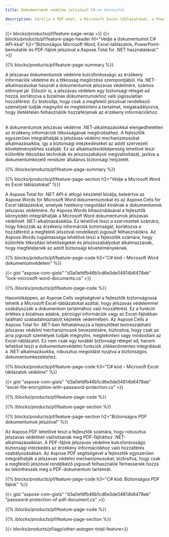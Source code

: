 ```yaml
---
title: Dokumentumok védelme jelszóval C#-on keresztül 

description: Zárolja a PDF-eket, a Microsoft Excel-táblázatokat, a PowerPoint-bemutatókat és a Word-dokumentumokat jelszavakkal a C#-alkalmazáson keresztül. Alkalmazzon jelszavas védelmet könnyedén.
---
```


{{< blocks/products/pf/feature-page-wrap >}}
{{< blocks/products/pf/feature-page-header h1="Védje a dokumentumot C# API-kkal" h2="Biztonságos Microsoft Word, Excel-táblázatok, PowerPoint-bemutatók és PDF-fájlok jelszóval a Aspose.Total for .NET használatával." >}}

{{% blocks/products/pf/feature-page-summary %}}

A jelszavas dokumentumok védelme kulcsfontosságú az érzékeny információk védelme és a titkosság megőrzése szempontjából. Ha .NET-alkalmazásokat használ a dokumentumok jelszavas védelmére, számos előnnyel jár. Először is, a jelszavas védelem egy biztonsági réteget ad hozzá, korlátozva a bizalmas dokumentumokhoz való jogosulatlan hozzáférést. Ez biztosítja, hogy csak a megfelelő jelszóval rendelkező személyek tudják megnyitni és megtekinteni a tartalmat, megakadályozva, hogy illetéktelen felhasználók hozzáférjenek az érzékeny információkhoz. <br /><br />

A dokumentumok jelszavas védelme .NET-alkalmazásokkal elengedhetetlen az érzékeny információk titkosságának megőrzéséhez. A fejlesztők egyszerűen integrálhatják a jelszavas védelmi mechanizmusokat alkalmazásaikba, így a biztonsági intézkedéseket az adott szervezeti követelményekhez szabják. Ez az alkalmazkodóképesség lehetővé teszi különféle titkosítási technikák és jelszószabályok megvalósítását, javítva a dokumentumkezelő rendszer általános biztonsági helyzetét.

{{% /blocks/products/pf/feature-page-summary  %}}


{{% blocks/products/pf/feature-page-section  h2="Védje a Microsoft Word és Excel táblázatokat" %}}

A Aspose.Total for .NET API-k átfogó készletét kínálja, beleértve az Aspose.Words for Microsoft Word dokumentumokat és az Aspose.Cells for Excel táblázatokat, amelyek hatékony megoldást kínálnak e dokumentumok jelszavas védelmére. Az Aspose.Words kihasználásával a fejlesztők könnyedén integrálhatják a Microsoft Word dokumentumok jelszavas védelmét .NET-alkalmazásaikba. Ez lehetővé teszi a szervezetek számára, hogy fokozzák az érzékeny információk biztonságát, korlátozva a hozzáférést a megfelelő jelszóval rendelkező jogosult felhasználókra. Az Aspose.Words rugalmassága lehetővé teszi a fejlesztők számára, hogy különféle titkosítási lehetőségeket és jelszószabályokat alkalmazzanak, hogy megfeleljenek az adott biztonsági követelményeknek. <br />

{{% blocks/products/pf/feature-page-code h3="C# kód – Microsoft Word dokumentumvédelem" %}}

{{< gist "aspose-com-gists" "d3a0efdfb46b1cd6e0de04814b6478eb" "lock-microsoft-word-documents.cs" >}}

{{% /blocks/products/pf/feature-page-code  %}}

Hasonlóképpen, az Aspose.Cells segítségével a fejlesztők biztonságossá tehetik a Microsoft Excel-táblázatokat azáltal, hogy jelszavas védelemmel szabályozzák a dokumentum tartalmához való hozzáférést. Ez a funkció értékes a bizalmas adatok, pénzügyi információk vagy az Excel-fájlokban található szabadalmaztatott képletek védelmében. Az Aspose.Cells a Aspose.Total for .NET-ben felhatalmazza a fejlesztőket testreszabható jelszavas védelmi mechanizmusok bevezetésére, biztosítva, hogy csak az arra jogosult személyek tudják megnyitni, megtekinteni vagy módosítani az Excel-táblázatot. Ez nem csak egy további biztonsági réteget ad, hanem lehetővé teszi a dokumentumvédelmi funkciók zökkenőmentes integrálását a .NET-alkalmazásokba, robusztus megoldást nyújtva a biztonságos dokumentumkezeléshez.

{{% blocks/products/pf/feature-page-code h3="C# kód – Microsoft Excel táblázatok védelme" %}}

{{< gist "aspose-com-gists" "d3a0efdfb46b1cd6e0de04814b6478eb" "excel-file-encryption-with-password-protection.cs" >}}

{{% /blocks/products/pf/feature-page-code  %}}

{{% /blocks/products/pf/feature-page-section %}}

{{% blocks/products/pf/feature-page-section  h2="Biztonságos PDF dokumentumok jelszóval" %}}

Az Aspose.PDF lehetővé teszi a fejlesztők számára, hogy robusztus jelszavas védelmet valósítsanak meg PDF-fájlokhoz .NET-alkalmazásaikban. A PDF-fájlok jelszavas védelme kulcsfontosságú biztonsági intézkedés az érzékeny információkhoz való hozzáférés szabályozásában. Az Aspose.PDF segítségével a fejlesztők egyszerűen integrálhatják a jelszavas védelmi mechanizmusokat, biztosítva, hogy csak a megfelelő jelszóval rendelkező jogosult felhasználók férhessenek hozzá és tekinthessék meg a PDF-dokumentum tartalmát. <br />

{{% blocks/products/pf/feature-page-code h3="C# kód: Biztonságos PDF fájlok" %}}

{{< gist "aspose-com-gists" "d3a0efdfb46b1cd6e0de04814b6478eb" "password-protection-of-pdf-document.cs" >}}

{{% /blocks/products/pf/feature-page-code  %}}

{{% /blocks/products/pf/feature-page-section %}}

{{< blocks/products/pf/agp/other-autogen-total-feature>}}